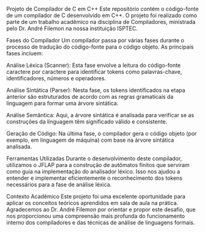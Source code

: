Projeto de Compilador de C em C++
Este repositório contém o código-fonte de um compilador de C desenvolvido em C++. O projeto foi realizado como parte de um trabalho acadêmico na disciplina de Compiladores, ministrada pelo Dr. André Filemon na nossa instituição ISPTEC.

Fases do Compilador
Um compilador passa por várias fases durante o processo de tradução do código-fonte para o código objeto. As principais fases incluem:

Análise Léxica (Scanner): Esta fase envolve a leitura do código-fonte caractere por caractere para identificar tokens como palavras-chave, identificadores, números e operadores.

Análise Sintática (Parser): Nesta fase, os tokens identificados na etapa anterior são estruturados de acordo com as regras gramaticais da linguagem para formar uma árvore sintática.

Análise Semântica: Aqui, a árvore sintática é analisada para verificar se as construções da linguagem têm significado válido e consistente.

Geração de Código: Na última fase, o compilador gera o código objeto (por exemplo, em linguagem de máquina) com base na árvore sintática analisada.

Ferramentas Utilizadas
Durante o desenvolvimento deste compilador, utilizamos o JFLAP para a construção de autômatos finitos que serviram como guia na implementação do analisador léxico. Isso nos ajudou a entender e implementar eficientemente o reconhecimento dos tokens necessários para a fase de análise léxica.

Contexto Acadêmico
Este projeto foi uma excelente oportunidade para aplicar os conceitos teóricos aprendidos em sala de aula na prática. Agradecemos ao Dr. André Filemon por orientar e propor este desafio, que nos proporcionou uma compreensão mais profunda do funcionamento interno dos compiladores e das técnicas de análise de linguagens formais.
